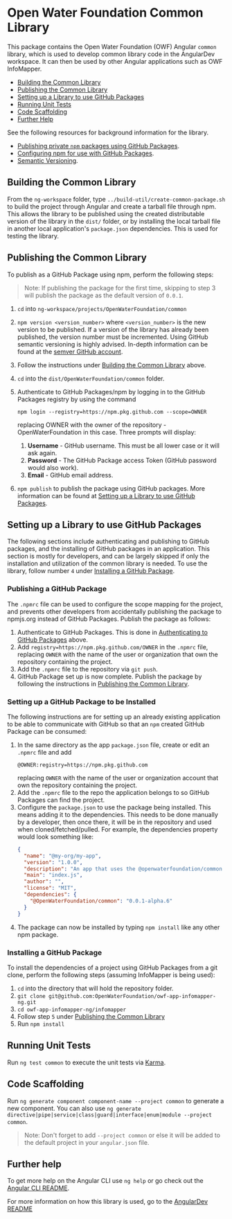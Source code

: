 # Open Water Foundation Common Library

This package contains the Open Water Foundation (OWF) Angular `common` library, which is used to
develop common library code in the AngularDev workspace. It can then be used by other Angular
applications such as OWF InfoMapper.

* [Building the Common Library](#building-the-common-library)
* [Publishing the Common Library](#publishing-the-common-library)
* [Setting up a Library to use GitHub Packages](#setting-up-a-library-to-use-github-packages)
* [Running Unit Tests](#running-unit-tests)
* [Code Scaffolding](#code-scaffolding)
* [Further Help](#further-help)

See the following resources for background information for the library.

* [Publishing private `npm` packages using GitHub Packages](https://javascript.plainenglish.io/publishing-private-npm-packages-using-github-packages-415993cd2da8).
* [Configuring npm for use with GitHub Packages](https://docs.github.com/en/packages/guides/configuring-npm-for-use-with-github-packages).
* [Semantic Versioning](https://github.com/semver/semver/blob/master/semver.md).


## Building the Common Library

From the `ng-workspace` folder, type `../build-util/create-common-package.sh` to build the
project through Angular and create a tarball file through npm. This allows the library to be
published using the created distributable version of the library in the `dist/` folder, or
by installing the local tarball file in another local application's `package.json` dependencies.
This is used for testing the library.

## Publishing the Common Library ##

To publish as a GitHub Package using npm, perform the following steps:

>Note: If publishing the package for the first time, skipping to step 3 will publish the package
as the default version of `0.0.1`.

1. `cd` into `ng-workspace/projects/OpenWaterFoundation/common`
2. `npm version <version_number>` where `<version_number>` is the new version to be published.
    If a version of the library has already been published, the version number must be
    incremented.
    Using GitHub semantic versioning is highly advised. In-depth information can be found at the
    [semver GitHub account](https://github.com/semver/semver/blob/master/semver.md).

3. Follow the instructions under [Building the Common Library](#building-the-common-library)
above.

4. `cd` into the `dist/OpenWaterFoundation/common` folder.

5. Authenticate to GitHub Packages/npm by logging in to the GitHub Packages registry by using
the command

    ```
    npm login --registry=https://npm.pkg.github.com --scope=OWNER
    ```

    replacing OWNER with the owner of the repository - OpenWaterFoundation in this case. Three
    prompts will display:

      1. **Username** - GitHub username. This must be all lower case or it will ask again.
      2. **Password** - The GitHub Package access Token (GitHub password would also work).
      3. **Email** - GitHub email address.

6. `npm publish` to publish the package using GitHub packages. More information can be found at
[Setting up a Library to use GitHub Packages]().

## Setting up a Library to use GitHub Packages ##

The following sections include authenticating and publishing to GitHub packages, and the
installing of GitHub packages in an application. This section is mostly for developers, and can
be largely skipped if only the installation and utilization of the common library is needed. To
use the library, follow number `4` under
[Installing a GitHub Package](#installing-a-github-package).

### Publishing a GitHub Package ###

The `.npmrc` file can be used to configure the scope mapping for the project, and prevents other
developers from accidentally publishing the package to npmjs.org instead of GitHub Packages.
Publish the package as follows:

1. Authenticate to GitHub Packages. This is done in
[Authenticating to GitHub Packages](#authenticating-to-github-packages) above. 
2. Add `registry=https://npm.pkg.github.com/OWNER` in the `.npmrc` file, replacing `OWNER` with
the name of the user or organization that own the repository containing the project.
3. Add the `.npmrc` file to the repository via `git push`.
4. GitHub Package set up is now complete. Publish the package by following the instructions in
[Publishing the Common Library](#publishing-the-common-library).

### Setting up a GitHub Package to be Installed ###

The following instructions are for setting up an already existing application to be able to
communicate with GitHub so that an `npm` created GitHub Package can be consumed:

1. In the same directory as the app `package.json` file, create or edit an `.npmrc` file and add
    ```
    @OWNER:registry=https://npm.pkg.github.com
    ```
    replacing `OWNER` with the name of the user or organization account that own the repository
    containing the project.
2. Add the `.npmrc` file to the repo the application belongs to so GitHub Packages can find the
project.
3. Configure the `package.json` to use the package being installed. This means adding it to the
dependencies. This needs to be done manually by a developer, then once there, it will be in the
repository and used when cloned/fetched/pulled. For example, the dependencies property would
look something like:
    ```json
    {
      "name": "@my-org/my-app",
      "version": "1.0.0",
      "description": "An app that uses the @openwaterfoundation/common package",
      "main": "index.js",
      "author": "",
      "license": "MIT",
      "dependencies": {
        "@OpenWaterFoundation/common": "0.0.1-alpha.6"
      }
    }
    ```
4. The package can now be installed by typing `npm install` like any other npm package.

### Installing a GitHub Package  ###

To install the dependencies of a project using GitHub Packages from a git clone, perform the
following steps (assuming InfoMapper is being used):

1. `cd` into the directory that will hold the repository folder.
2. `git clone git@github.com:OpenWaterFoundation/owf-app-infomapper-ng.git`
3. `cd owf-app-infomapper-ng/infomapper`
4. Follow step `5` under [Publishing the Common Library](#publishing-the-common-library)
5. Run `npm install`

## Running Unit Tests

Run `ng test common` to execute the unit tests via [Karma](https://karma-runner.github.io).

## Code Scaffolding

Run `ng generate component component-name --project common` to generate a new component. You can
also use `ng generate directive|pipe|service|class|guard|interface|enum|module --project common`.
> Note: Don't forget to add `--project common` or else it will be added to the default project
in your `angular.json` file. 

## Further help

To get more help on the Angular CLI use `ng help` or go check out the
[Angular CLI README](https://github.com/angular/angular-cli/blob/master/README.md).

For more information on how this library is used, go to the [AngularDev README]()